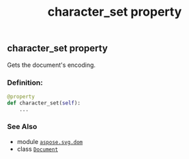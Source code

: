 ﻿---
title: character_set property
second_title: Aspose.SVG for Python via .NET API References
description: 
type: docs
weight: 600
url: /python-net/aspose.svg.dom/document/character_set/
is_root: false
---

## character_set property


Gets the document's encoding.
### Definition:
```python
@property
def character_set(self):
    ...
```

### See Also
* module [`aspose.svg.dom`](../../)
* class [`Document`](/svg/python-net/aspose.svg.dom/document)
